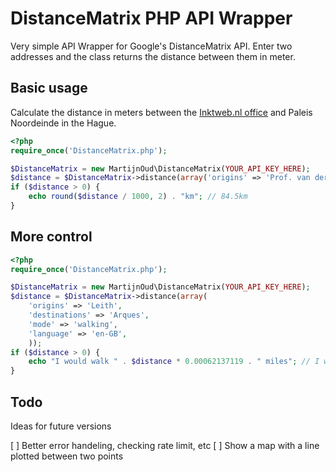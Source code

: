 # DistanceMatrix PHP API Wrapper

Very simple API Wrapper for Google's DistanceMatrix API. Enter two addresses and the class returns the distance between them in meter.


## Basic usage
Calculate the distance in meters between the [Inktweb.nl office](https://www.inktweb.nl/) and Paleis Noordeinde in the Hague.
````PHP
<?php
require_once('DistanceMatrix.php');

$DistanceMatrix = new MartijnOud\DistanceMatrix(YOUR_API_KEY_HERE);
$distance = $DistanceMatrix->distance(array('origins' => 'Prof. van der Waalsstraat 2 Alkmaar', 'destinations' => 'Paleis Noordeinde Den Haag'));
if ($distance > 0) {
	echo round($distance / 1000, 2) . "km"; // 84.5km
}
````

## More control
````PHP
<?php
require_once('DistanceMatrix.php');

$DistanceMatrix = new MartijnOud\DistanceMatrix(YOUR_API_KEY_HERE);
$distance = $DistanceMatrix->distance(array(
	'origins' => 'Leith', 
	'destinations' => 'Arques',
	'mode' => 'walking',
	'language' => 'en-GB',
	));
if ($distance > 0) {
	echo "I would walk " . $distance * 0.00062137119 . " miles"; // I would walk 493.88322020532 miles
}
````



## Todo

Ideas for future versions

[ ] Better error handeling, checking rate limit, etc
[ ] Show a map with a line plotted between two points